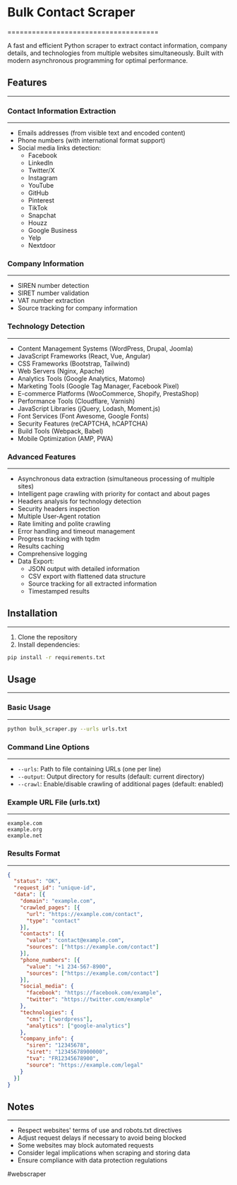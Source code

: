 # Bulk Contact Scraper
=====================================

A fast and efficient Python scraper to extract contact information, company details, and technologies from multiple websites simultaneously. Built with modern asynchronous programming for optimal performance.

## Features
------------

### Contact Information Extraction
-------------------------------

* Emails addresses (from visible text and encoded content)
* Phone numbers (with international format support)
* Social media links detection:
  + Facebook
  + LinkedIn
  + Twitter/X
  + Instagram
  + YouTube
  + GitHub
  + Pinterest
  + TikTok
  + Snapchat
  + Houzz
  + Google Business
  + Yelp
  + Nextdoor

### Company Information
----------------------

* SIREN number detection
* SIRET number validation
* VAT number extraction
* Source tracking for company information

### Technology Detection
----------------------

* Content Management Systems (WordPress, Drupal, Joomla)
* JavaScript Frameworks (React, Vue, Angular)
* CSS Frameworks (Bootstrap, Tailwind)
* Web Servers (Nginx, Apache)
* Analytics Tools (Google Analytics, Matomo)
* Marketing Tools (Google Tag Manager, Facebook Pixel)
* E-commerce Platforms (WooCommerce, Shopify, PrestaShop)
* Performance Tools (Cloudflare, Varnish)
* JavaScript Libraries (jQuery, Lodash, Moment.js)
* Font Services (Font Awesome, Google Fonts)
* Security Features (reCAPTCHA, hCAPTCHA)
* Build Tools (Webpack, Babel)
* Mobile Optimization (AMP, PWA)

### Advanced Features
--------------------

* Asynchronous data extraction (simultaneous processing of multiple sites)
* Intelligent page crawling with priority for contact and about pages
* Headers analysis for technology detection
* Security headers inspection
* Multiple User-Agent rotation
* Rate limiting and polite crawling
* Error handling and timeout management
* Progress tracking with tqdm
* Results caching
* Comprehensive logging
* Data Export:
  + JSON output with detailed information
  + CSV export with flattened data structure
  + Source tracking for all extracted information
  + Timestamped results

## Installation
--------------

1. Clone the repository
2. Install dependencies:
```bash
pip install -r requirements.txt
```

## Usage
-----

### Basic Usage
-------------

```bash
python bulk_scraper.py --urls urls.txt
```

### Command Line Options
----------------------

* `--urls`: Path to file containing URLs (one per line)
* `--output`: Output directory for results (default: current directory)
* `--crawl`: Enable/disable crawling of additional pages (default: enabled)

### Example URL File (urls.txt)
-----------------------------

```text
example.com
example.org
example.net
```

### Results Format
-----------------

```json
{
  "status": "OK",
  "request_id": "unique-id",
  "data": [{
    "domain": "example.com",
    "crawled_pages": [{
      "url": "https://example.com/contact",
      "type": "contact"
    }],
    "contacts": [{
      "value": "contact@example.com",
      "sources": ["https://example.com/contact"]
    }],
    "phone_numbers": [{
      "value": "+1 234-567-8900",
      "sources": ["https://example.com/contact"]
    }],
    "social_media": {
      "facebook": "https://facebook.com/example",
      "twitter": "https://twitter.com/example"
    },
    "technologies": {
      "cms": ["wordpress"],
      "analytics": ["google-analytics"]
    },
    "company_info": {
      "siren": "12345678",
      "siret": "12345678900000",
      "tva": "FR12345678900",
      "source": "https://example.com/legal"
    }
  }]
}
```

## Notes
-----

* Respect websites' terms of use and robots.txt directives
* Adjust request delays if necessary to avoid being blocked
* Some websites may block automated requests
* Consider legal implications when scraping and storing data
* Ensure compliance with data protection regulations

#webscraper